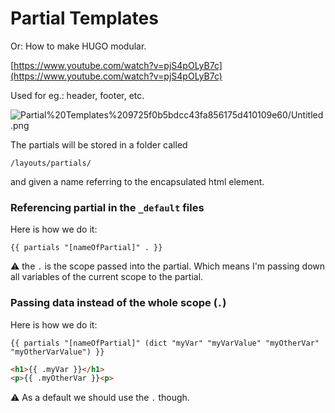 # Partial Templates

Or: How to make HUGO modular.

[https://www.youtube.com/watch?v=pjS4pOLyB7c](https://www.youtube.com/watch?v=pjS4pOLyB7c)

Used for eg.: header, footer, etc.

![Partial%20Templates%209725f0b5bdcc43fa856175d410109e60/Untitled.png](Partial%20Templates%209725f0b5bdcc43fa856175d410109e60/Untitled.png)

The partials will be stored in a folder called

 `/layouts/partials/`

and given a name referring to the encapsulated html element.

### Referencing partial in the `_default` files

Here is how we do it:

```
{{ partials "[nameOfPartial]" . }}
```

⚠️ the `.` is the scope passed into the partial. Which means I'm passing down all variables of the current scope to the partial.

### Passing data instead of the whole scope (`.`)

Here is how we do it:

```
{{ partials "[nameOfPartial]" (dict "myVar" "myVarValue" "myOtherVar" "myOtherVarValue") }}
```

```html
<h1>{{ .myVar }}</h1>
<p>{{ .myOtherVar }}<p>
```

⚠️ As a default we should use the `.` though.